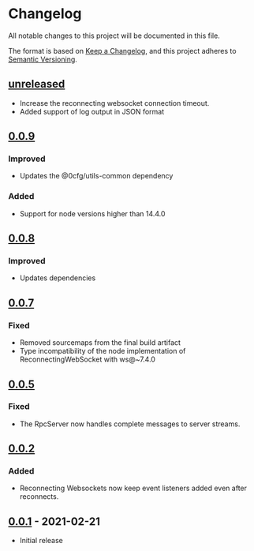 # Changelog

All notable changes to this project will be documented in this file.

The format is based on [Keep a Changelog](https://keepachangelog.com/en/1.0.0/),
and this project adheres to [Semantic Versioning](https://semver.org/spec/v2.0.0.html).

## [unreleased]

- Increase the reconnecting websocket connection timeout.
- Added support of log output in JSON format

## [0.0.9]

### Improved

- Updates the @0cfg/utils-common dependency

### Added

- Support for node versions higher than 14.4.0 

## [0.0.8]

### Improved

- Updates dependencies

## [0.0.7]

### Fixed

- Removed sourcemaps from the final build artifact
- Type incompatibility of the node implementation of ReconnectingWebSocket with ws@~7.4.0

## [0.0.5]

### Fixed

- The RpcServer now handles complete messages to server streams.

## [0.0.2]

### Added 

- Reconnecting Websockets now keep event listeners added even after reconnects.

## [0.0.1] - 2021-02-21

- Initial release

[unreleased]: https://github.com/0cfg/0cfg-rpc/compare/v0.0.9..HEAD
[0.0.9]: https://github.com/0cfg/0cfg-rpc/releases/tag/v0.0.9
[0.0.8]: https://github.com/0cfg/0cfg-rpc/releases/tag/v0.0.8
[0.0.7]: https://github.com/0cfg/0cfg-rpc/releases/tag/v0.0.7
[0.0.5]: https://github.com/0cfg/0cfg-rpc/releases/tag/v0.0.5
[0.0.2]: https://github.com/0cfg/0cfg-rpc/releases/tag/v0.0.2
[0.0.1]: https://github.com/0cfg/0cfg-rpc/releases/tag/v0.0.1
